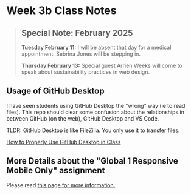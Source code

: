 # Week 3b Class Notes

<blockquote>

## Special Note: February 2025

**Tuesday February 11:** I will be absent that day for a medical appointment. Sebrina Jones will be stepping in.

**Thursday February 13:** Special guest Arrien Weeks will come to speak about sustainability practices in web design. 

</blockquote>

## Usage of GitHub Desktop

I have seen students using GitHub Desktop the "wrong" way (ie to read files). This repo should clear some confusion about the relationships in between GitHub (on the web), GitHub Desktop and VS Code. 

TLDR: GitHub Desktop is like FileZilla. You only use it to transfer files.

[How to Properly Use GitHub Desktop in Class](https://github.com/JACGWD/Using-GitHub-Desktop)


## More Details about the "Global 1 Responsive Mobile Only" assignment

Please read [this page for more information.](./week-3/responsive-global-project.md)

